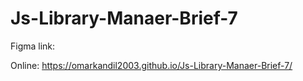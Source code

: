 # Js-Library-Manaer-Brief-7

Figma link: 

Online: https://omarkandil2003.github.io/Js-Library-Manaer-Brief-7/
